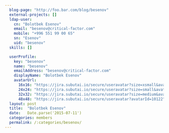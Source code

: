 ```yaml
---
  blog-page: "http://foo.bar.com/blog/besenov"
  external-projects: []
  ldap-user: 
    cn: "Bolotbek Esenov"
    email: "besenov@critical-factor.com"
    mobile: "+996 551 99 00 65"
    sn: "Esenov"
    uid: "besenov"
  skills: []

  userProfile: 
    key: "besenov"
    name: "besenov"
    emailAddress: "besenov@critical-factor.com"
    displayName: "Bolotbek Esenov"
    avatarUrl: 
      16x16: "https://jira.subutai.io/secure/useravatar?size=xsmall&avatarId=10122"
      24x24: "https://jira.subutai.io/secure/useravatar?size=small&avatarId=10122"
      32x32: "https://jira.subutai.io/secure/useravatar?size=medium&avatarId=10122"
      48x48: "https://jira.subutai.io/secure/useravatar?avatarId=10122"
  layout: post
  title:  "Bolotbek Esenov"
  date:   Date.parse('2015-07-11')
  categories: members
  permalink: /:categories/besenov/
---
```

